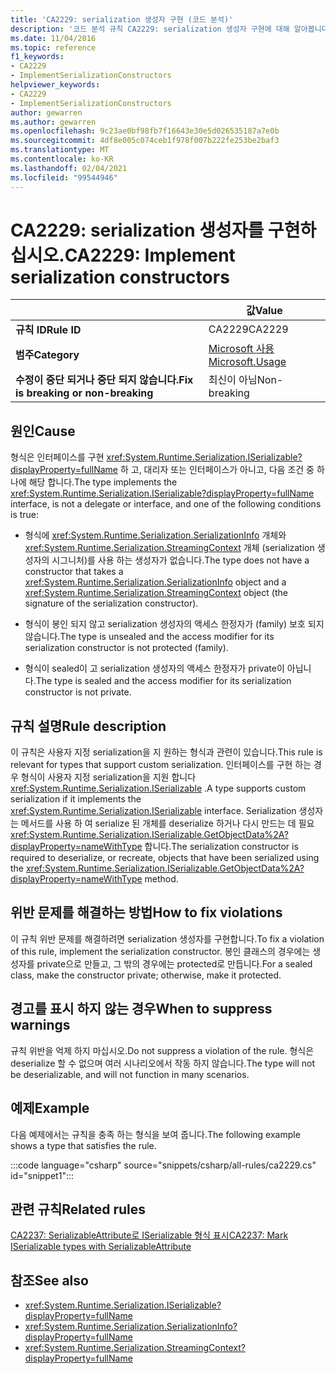 ```yaml
---
title: 'CA2229: serialization 생성자 구현 (코드 분석)'
description: '코드 분석 규칙 CA2229: serialization 생성자 구현에 대해 알아봅니다.'
ms.date: 11/04/2016
ms.topic: reference
f1_keywords:
- CA2229
- ImplementSerializationConstructors
helpviewer_keywords:
- CA2229
- ImplementSerializationConstructors
author: gewarren
ms.author: gewarren
ms.openlocfilehash: 9c23ae0bf98fb7f16643e30e5d026535187a7e0b
ms.sourcegitcommit: 4df8e005c074ceb1f978f007b222fe253be2baf3
ms.translationtype: MT
ms.contentlocale: ko-KR
ms.lasthandoff: 02/04/2021
ms.locfileid: "99544946"
---
```

# <a name="ca2229-implement-serialization-constructors"></a><span data-ttu-id="7ab01-103">CA2229: serialization 생성자를 구현하십시오.</span><span class="sxs-lookup"><span data-stu-id="7ab01-103">CA2229: Implement serialization constructors</span></span>

| | <span data-ttu-id="7ab01-104">값</span><span class="sxs-lookup"><span data-stu-id="7ab01-104">Value</span></span> |
|-|-|
| <span data-ttu-id="7ab01-105">**규칙 ID**</span><span class="sxs-lookup"><span data-stu-id="7ab01-105">**Rule ID**</span></span> |<span data-ttu-id="7ab01-106">CA2229</span><span class="sxs-lookup"><span data-stu-id="7ab01-106">CA2229</span></span>|
| <span data-ttu-id="7ab01-107">**범주**</span><span class="sxs-lookup"><span data-stu-id="7ab01-107">**Category**</span></span> |[<span data-ttu-id="7ab01-108">Microsoft 사용</span><span class="sxs-lookup"><span data-stu-id="7ab01-108">Microsoft.Usage</span></span>](usage-warnings.md)|
| <span data-ttu-id="7ab01-109">**수정이 중단 되거나 중단 되지 않습니다.**</span><span class="sxs-lookup"><span data-stu-id="7ab01-109">**Fix is breaking or non-breaking**</span></span> |<span data-ttu-id="7ab01-110">최신이 아님</span><span class="sxs-lookup"><span data-stu-id="7ab01-110">Non-breaking</span></span>|

## <a name="cause"></a><span data-ttu-id="7ab01-111">원인</span><span class="sxs-lookup"><span data-stu-id="7ab01-111">Cause</span></span>

<span data-ttu-id="7ab01-112">형식은 인터페이스를 구현 <xref:System.Runtime.Serialization.ISerializable?displayProperty=fullName> 하 고, 대리자 또는 인터페이스가 아니고, 다음 조건 중 하나에 해당 합니다.</span><span class="sxs-lookup"><span data-stu-id="7ab01-112">The type implements the <xref:System.Runtime.Serialization.ISerializable?displayProperty=fullName> interface, is not a delegate or interface, and one of the following conditions is true:</span></span>

- <span data-ttu-id="7ab01-113">형식에 <xref:System.Runtime.Serialization.SerializationInfo> 개체와 <xref:System.Runtime.Serialization.StreamingContext> 개체 (serialization 생성자의 시그니처)를 사용 하는 생성자가 없습니다.</span><span class="sxs-lookup"><span data-stu-id="7ab01-113">The type does not have a constructor that takes a <xref:System.Runtime.Serialization.SerializationInfo> object and a <xref:System.Runtime.Serialization.StreamingContext> object (the signature of the serialization constructor).</span></span>

- <span data-ttu-id="7ab01-114">형식이 봉인 되지 않고 serialization 생성자의 액세스 한정자가 (family) 보호 되지 않습니다.</span><span class="sxs-lookup"><span data-stu-id="7ab01-114">The type is unsealed and the access modifier for its serialization constructor is not protected (family).</span></span>

- <span data-ttu-id="7ab01-115">형식이 sealed이 고 serialization 생성자의 액세스 한정자가 private이 아닙니다.</span><span class="sxs-lookup"><span data-stu-id="7ab01-115">The type is sealed and the access modifier for its serialization constructor is not private.</span></span>

## <a name="rule-description"></a><span data-ttu-id="7ab01-116">규칙 설명</span><span class="sxs-lookup"><span data-stu-id="7ab01-116">Rule description</span></span>

<span data-ttu-id="7ab01-117">이 규칙은 사용자 지정 serialization을 지 원하는 형식과 관련이 있습니다.</span><span class="sxs-lookup"><span data-stu-id="7ab01-117">This rule is relevant for types that support custom serialization.</span></span> <span data-ttu-id="7ab01-118">인터페이스를 구현 하는 경우 형식이 사용자 지정 serialization을 지원 합니다 <xref:System.Runtime.Serialization.ISerializable> .</span><span class="sxs-lookup"><span data-stu-id="7ab01-118">A type supports custom serialization if it implements the <xref:System.Runtime.Serialization.ISerializable> interface.</span></span> <span data-ttu-id="7ab01-119">Serialization 생성자는 메서드를 사용 하 여 serialize 된 개체를 deserialize 하거나 다시 만드는 데 필요 <xref:System.Runtime.Serialization.ISerializable.GetObjectData%2A?displayProperty=nameWithType> 합니다.</span><span class="sxs-lookup"><span data-stu-id="7ab01-119">The serialization constructor is required to deserialize, or recreate, objects that have been serialized using the <xref:System.Runtime.Serialization.ISerializable.GetObjectData%2A?displayProperty=nameWithType> method.</span></span>

## <a name="how-to-fix-violations"></a><span data-ttu-id="7ab01-120">위반 문제를 해결하는 방법</span><span class="sxs-lookup"><span data-stu-id="7ab01-120">How to fix violations</span></span>

<span data-ttu-id="7ab01-121">이 규칙 위반 문제를 해결하려면 serialization 생성자를 구현합니다.</span><span class="sxs-lookup"><span data-stu-id="7ab01-121">To fix a violation of this rule, implement the serialization constructor.</span></span> <span data-ttu-id="7ab01-122">봉인 클래스의 경우에는 생성자를 private으로 만들고, 그 밖의 경우에는 protected로 만듭니다.</span><span class="sxs-lookup"><span data-stu-id="7ab01-122">For a sealed class, make the constructor private; otherwise, make it protected.</span></span>

## <a name="when-to-suppress-warnings"></a><span data-ttu-id="7ab01-123">경고를 표시 하지 않는 경우</span><span class="sxs-lookup"><span data-stu-id="7ab01-123">When to suppress warnings</span></span>

<span data-ttu-id="7ab01-124">규칙 위반을 억제 하지 마십시오.</span><span class="sxs-lookup"><span data-stu-id="7ab01-124">Do not suppress a violation of the rule.</span></span> <span data-ttu-id="7ab01-125">형식은 deserialize 할 수 없으며 여러 시나리오에서 작동 하지 않습니다.</span><span class="sxs-lookup"><span data-stu-id="7ab01-125">The type will not be deserializable, and will not function in many scenarios.</span></span>

## <a name="example"></a><span data-ttu-id="7ab01-126">예제</span><span class="sxs-lookup"><span data-stu-id="7ab01-126">Example</span></span>

<span data-ttu-id="7ab01-127">다음 예제에서는 규칙을 충족 하는 형식을 보여 줍니다.</span><span class="sxs-lookup"><span data-stu-id="7ab01-127">The following example shows a type that satisfies the rule.</span></span>

:::code language="csharp" source="snippets/csharp/all-rules/ca2229.cs" id="snippet1":::

## <a name="related-rules"></a><span data-ttu-id="7ab01-128">관련 규칙</span><span class="sxs-lookup"><span data-stu-id="7ab01-128">Related rules</span></span>

[<span data-ttu-id="7ab01-129">CA2237: SerializableAttribute로 ISerializable 형식 표시</span><span class="sxs-lookup"><span data-stu-id="7ab01-129">CA2237: Mark ISerializable types with SerializableAttribute</span></span>](ca2237.md)

## <a name="see-also"></a><span data-ttu-id="7ab01-130">참조</span><span class="sxs-lookup"><span data-stu-id="7ab01-130">See also</span></span>

- <xref:System.Runtime.Serialization.ISerializable?displayProperty=fullName>
- <xref:System.Runtime.Serialization.SerializationInfo?displayProperty=fullName>
- <xref:System.Runtime.Serialization.StreamingContext?displayProperty=fullName>
